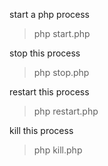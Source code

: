 start a php process

>php start.php

stop this process

>php stop.php

restart this process

>php restart.php

kill this process

>php kill.php
